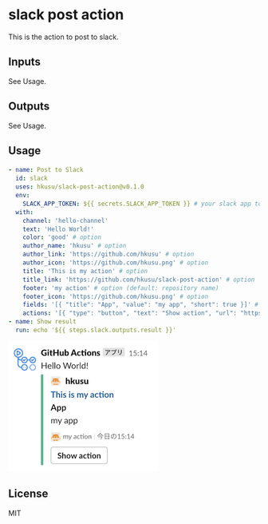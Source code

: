 # slack post action

This is the action to post to slack.

## Inputs

See Usage.

## Outputs

See Usage.

## Usage

```yaml
- name: Post to Slack
  id: slack
  uses: hkusu/slack-post-action@v0.1.0
  env:
    SLACK_APP_TOKEN: ${{ secrets.SLACK_APP_TOKEN }} # your slack app token
  with:
    channel: 'hello-channel'
    text: 'Hello World!'
    color: 'good' # option
    author_name: 'hkusu' # option
    author_link: 'https://github.com/hkusu' # option
    author_icon: 'https://github.com/hkusu.png' # option
    title: 'This is my action' # option
    title_link: 'https://github.com/hkusu/slack-post-action' # option
    footer: 'my action' # option (default: repository name)
    footer_icon: 'https://github.com/hkusu.png' # option
    fields: '[{ "title": "App", "value": "my app", "short": true }]' # option
    actions: '[{ "type": "button", "text": "Show action", "url": "https://github.com/hkusu/slack-post-action" }]' # option
- name: Show result
  run: echo '${{ steps.slack.outputs.result }}'
```

![image](./doc/image.png)

## License

MIT
